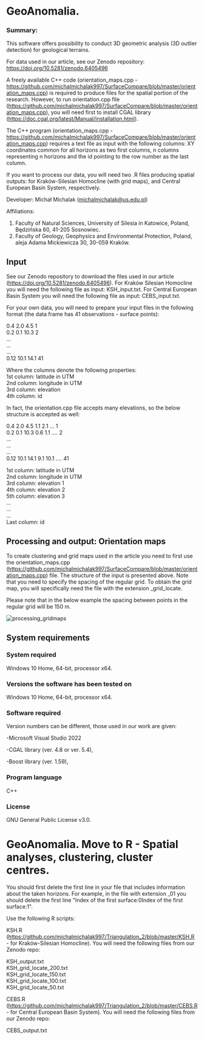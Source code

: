 # GeoAnomalia. 

### Summary: 

This software offers possibility to conduct 3D geometric analysis (3D outlier detection) for geological terrains.

For data used in our article, see our Zenodo repository: https://doi.org/10.5281/zenodo.6405496

A freely available C++ code (orientation_maps.cpp - https://github.com/michalmichalak997/SurfaceCompare/blob/master/orientation_maps.cpp) is required to produce files for the spatial portion of the research.
However, to run orientation.cpp file (https://github.com/michalmichalak997/SurfaceCompare/blob/master/orientation_maps.cpp), 
you will need first to install CGAL library (https://doc.cgal.org/latest/Manual/installation.html).

The C++ program (orientation_maps.cpp - https://github.com/michalmichalak997/SurfaceCompare/blob/master/orientation_maps.cpp) requires a text file as input with the following columns: 
XY coordinates common for all horizons as two first columns, n columns representing n horizons and the id pointing to the row number as the last column. 

If you want to process our data, you will need two .R files producing spatial outputs: for Kraków-Silesian Homocline (with grid maps), and Central European Basin System, respectively. 

Developer: Michał Michalak (michalmichalak@us.edu.pl)

Affiliations: 
1) Faculty of Natural Sciences, University of Silesia in Katowice, Poland, Będzińska 60, 41-205 Sosnowiec.
2) Faculty of Geology, Geophysics and Environmental Protection, Poland, aleja Adama Mickiewicza 30, 30-059 Kraków.


## Input

See our Zenodo repository to download the files used in our article (https://doi.org/10.5281/zenodo.6405496).
For Kraków Silesian Homocline you will need the following file as input: KSH_input.txt.
For Central European Basin System you will need the following file as input: CEBS_input.txt.

For your own data, you will need to prepare your input files in the following format (the data frame has 41 observations - surface points):  

0.4 2.0 4.5 1  
0.2 0.1 10.3 2  
...  
...  
...  
0.12 10.1 14.1 41  

Where the columns denote the following properties:  
1st column: latitude in UTM  
2nd column: longitude in UTM  
3rd column: elevation  
4th column: id  

In fact, the orientation.cpp file accepts many elevations, so the below structure is accepted as well:  

0.4 2.0 4.5 1.1 2.1 ... 1  
0.2 0.1 10.3 0.6 1.1 .... 2  
...  
...  
...  
0.12 10.1 14.1 9.1 10.1 .... 41  


1st column: latitude in UTM  
2nd column: longitude in UTM  
3rd column: elevation 1  
4th column: elevation 2  
5th column: elevation 3  
...  
...  
...  
Last column: id  



## Processing and output: Orientation maps

To create clustering and grid maps used in the article you need to first use the orientation_maps.cpp (https://github.com/michalmichalak997/SurfaceCompare/blob/master/orientation_maps.cpp) file. The structure of the input is presented above. 
Note that you need to specify the spacing of the regular grid. 
To obtain the grid map, you will specifically need the file with the extension _grid_locate.

Please note that in the below example the spacing between points in the regular grid will be 150 m.

![processing_gridmaps](https://user-images.githubusercontent.com/28152295/161153466-fa068793-141a-46d4-939c-a58914b2d853.png)

## System requirements

### System required

Windows 10 Home, 64-bit, processor x64.

### Versions the software has been tested on

Windows 10 Home, 64-bit, processor x64.

### Software required 

Version numbers can be different, those used in our work are given: 

  -Microsoft Visual Studio 2022 
  
  -CGAL library (ver. 4.8 or ver. 5.4),
  
  -Boost library (ver. 1.59), 
  
  
### Program language

C++

### License

GNU General Public License v3.0.


# GeoAnomalia. Move to R - Spatial analyses, clustering, cluster centres.

You should first delete the first line in your file that includes information about the taken horizons. 
For example, in the file with extension _01 you should delete the first line "Index of the first surface:0Index of the first surface:1".

Use the following R scripts:

KSH.R (https://github.com/michalmichalak997/Triangulation_2/blob/master/KSH.R - for Kraków-Silesian Homocline). You will need the following files from our Zenodo repo:  

KSH_output.txt  
KSH_grid_locate_200.txt  
KSH_grid_locate_150.txt  
KSH_grid_locate_100.txt  
KSH_grid_locate_50.txt  

CEBS.R (https://github.com/michalmichalak997/Triangulation_2/blob/master/CEBS.R - for Central European Basin System). You will need the following files from our Zenodo repo:  

CEBS_output.txt


